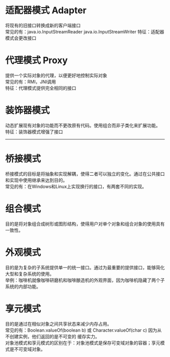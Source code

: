 # 适配器模式 Adapter
将现有的旧接口转换成新的客户端接口  
常见的有：java.io.InputStreamReader java.io.InputStreamWriter 
特征：适配器模式会更改接口

# 代理模式 Proxy
提供一个实际对象的代理，以便更好地控制实际对象  
常见的有：RMI，JNI调用  
特征：代理模式提供完全相同的接口  

# 装饰器模式
动态扩展现有对象的功能而不更改原有代码。使用组合而非子类化来扩展功能。  
特征：装饰器模式增强了接口  

---
# 桥接模式
桥接模式的目标是将抽象和实现解耦，使得二者可以独立的变化。通过在公共接口和实现中使用继承来达到目的。  
常见的有：在Windows和Linux上实现换行的接口，有两套不同的实现。

# 组合模式
目的是将对象组合成树形或图形结构，使得用户对单个对象和组合对象的使用具有一致性。

# 外观模式
目的是为复杂的子系统提供单一的统一接口。通过为最重要的提供接口，能够简化大型和复杂系统的使用。  
举例：咖啡机就像咖啡研磨机和咖啡酿造机的外观界面，因为咖啡机隐藏了两个子系统的内部功能。

# 享元模式
目的是通过在相似对象之间共享状态来减少内存占用。  
常见的有：Boolean.valueOf(boolean b) 或 Character.valueOf(char c) 因为从不创建实例，他们返回的是不可变的 缓存实力。  
对象池模式和享元模式的区别在于：对象池模式是保存可变域对象的容器；享元模式是不可变域对象。
